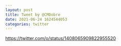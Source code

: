 ```yaml
--- 
layout: post 
title: Tweet by @CMDobre 
date: 2021-06-24 1624544053 
categories: twitter 
--- 
```

https://twitter.com/o/status/1408065909822955520